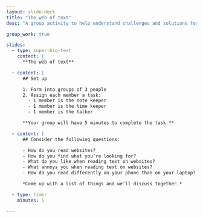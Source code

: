 ```yaml
---
layout: slide-deck
title: "The web of text"
desc: "A group activity to help understand challenges and solutions for writing on the Open Web."

group_work: true

slides:
  - type: super-big-text
    content: |
      **The web of text**

  - content: |
      ## Set up

      1. Form into groups of 3 people
      2. Assign each member a task:
        - 1 member is the note keeper
        - 1 member is the time keeper
        - 1 member is the talker

      **Your group will have 5 minutes to complete the task.**

  - content: |
      ## Consider the following questions:

      - How do you read websites?
      - How do you find what you’re looking for?
      - What do you like when reading text on websites?
      - What annoys you when reading text on websites?
      - How do you read differently on your phone than on your laptop?

      *Come up with a list of things and we’ll discuss together.*

  - type: timer
    minutes: 5

---
```

